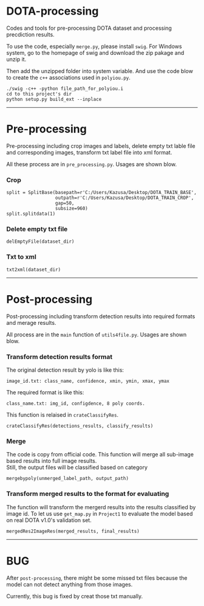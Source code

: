 # DOTA-processing  
Codes and tools for pre-processing DOTA dataset and processing precdiction results.

To use the code, especially `merge.py`, please install `swig`. For Windows system, go to the homepage of swig and download the zip pakage and unzip it.

Then add the unzipped folder into system variable. And use the code blow to create the `c++` associations used in `polyiou.py`.
```
./swig -c++ -python file_path_for_polyiou.i
cd to this project's dir
python setup.py build_ext --inplace
```

---

# Pre-processing  
Pre-processing including crop images and labels, delete empty txt lable file and corresponding images, transform txt label file into xml format.  

All these process are in `pre_processing.py`. Usages are shown blow.


### Crop  
```
split = SplitBase(basepath=r'C:/Users/Kazusa/Desktop/DOTA_TRAIN_BASE',
                  outpath=r'C:/Users/Kazusa/Desktop/DOTA_TRAIN_CROP',
                  gap=50,
                  subsize=960)
split.splitdata(1)
```

### Delete empty txt file  
```
delEmptyFile(dataset_dir)
```

### Txt to xml  
```
txt2xml(dataset_dir)
```  

---

# Post-processing  
Post-processing including transform detection results into required formats and merage results.

All process are in the `main` function of `utils4file.py`. Usages are shown blow.


### Transform detection results format  
The original detection result by yolo is like this:  
```
image_id.txt: class_name, confidence, xmin, ymin, xmax, ymax
```  
The required format is like this:  
```
class_name.txt: img_id, configdence, 8 poly coords.
```  
This function is relaised in `crateClassifyRes`.
```
crateClassifyRes(detections_results, classify_results)
```

### Merge
The code is copy from official code. This function will merge all sub-image based results into full image results.  
Still, the output files will be classified based on category
```
mergebypoly(unmerged_label_path, output_path)
```

### Transform merged results to the format for evaluating
The function will transform the mergerd results into the results classified by image id. To let us use `get_map.py` in `Project1` to evaluate the model based on real DOTA v1.0's validation set.
```
mergedRes2ImageRes(merged_results, final_results)
```

---

# BUG
After `post-processing`, there might be some missed txt files because the model can not detect anything from those images.

Currently, this bug is fixed by creat those txt manually.


 
